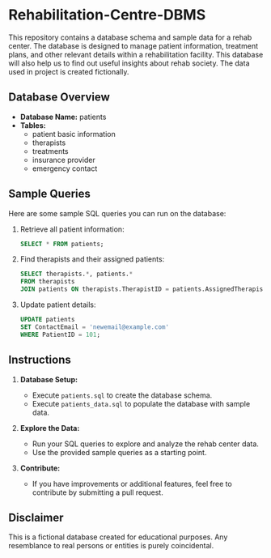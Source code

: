 # Rehabilitation-Centre-DBMS

This repository contains a database schema and sample data for a rehab center. The database is designed to manage patient information, treatment plans, and other relevant details within a rehabilitation facility. This database will also help us to find out useful insights about rehab society. The data used in project is created fictionally.

## Database Overview

- **Database Name:** patients
- **Tables:**
  - patient basic information
  - therapists
  - treatments
  - insurance provider
  - emergency contact
    


## Sample Queries

Here are some sample SQL queries you can run on the database:

1. Retrieve all patient information:

    ```sql
    SELECT * FROM patients;
    ```

2. Find therapists and their assigned patients:

    ```sql
    SELECT therapists.*, patients.*
    FROM therapists
    JOIN patients ON therapists.TherapistID = patients.AssignedTherapistID;
    ```

3. Update patient details:

    ```sql
    UPDATE patients
    SET ContactEmail = 'newemail@example.com'
    WHERE PatientID = 101;
    ```

## Instructions

1. **Database Setup:**
   - Execute `patients.sql` to create the database schema.
   - Execute `patients_data.sql` to populate the database with sample data.

2. **Explore the Data:**
   - Run your SQL queries to explore and analyze the rehab center data.
   - Use the provided sample queries as a starting point.

3. **Contribute:**
   - If you have improvements or additional features, feel free to contribute by submitting a pull request.

## Disclaimer

This is a fictional database created for educational purposes. Any resemblance to real persons or entities is purely coincidental.

